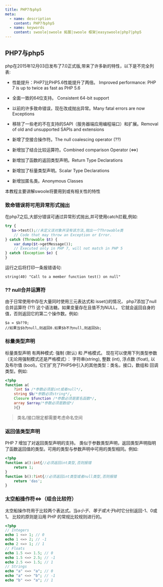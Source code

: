 ```yaml
---
title: PHP7与php5
meta:
  - name: description
    content: PHP7与php5
  - name: keywords
    content: swoole|swoole 拓展|swoole 框架|easyswoole|php7|php5
---
```

## PHP7与php5
php在2015年12月03日发布了7.0正式版,带来了许多新的特性，以下是不完全列表:

 * 性能提升：PHP7比PHP5.6性能提升了两倍。 Improved performance: PHP 7 is up to twice as fast as PHP 5.6
 
 * 全面一致的64位支持。 Consistent 64-bit support
 
 * 以前的许多致命错误，现在改成抛出异常。Many fatal errors are now Exceptions
 
 * 移除了一些老的不在支持的SAPI（服务器端应用编程端口）和扩展。Removal of old and unsupported SAPIs and extensions
 
 * 新增了空接合操作符。The null coalescing operator (??)
 
 * 新增加了结合比较运算符。Combined comparison Operator (<=>)
 
 * 新增加了函数的返回类型声明。Return Type Declarations
 
 * 新增加了标量类型声明。Scalar Type Declarations
 
 * 新增加匿名类。Anonymous Classes


本教程主要讲解swoole将要用到或有相关性的特性


### 致命错误将可用异常形式抛出
在php7之后,大部分错误可通过异常形式抛出,并可使用catch拦截,例如:
```php
try {
   $a->test();//未定义该对象并没有该方法,抛出一个Throwable类
    // Code that may throw an Exception or Error.
} catch (Throwable $t) {
    var_dump($t->getMessage());
    // Executed only in PHP 7, will not match in PHP 5
} catch (Exception $e) {
}
```
运行之后将打印一条报错语句:
```
string(40) "Call to a member function test() on null"
```

### ??  null合并运算符
由于日常使用中存在大量同时使用三元表达式和 isset()的情况， php7添加了null合并运算符 (??) 这个语法糖。如果变量存在且值不为NULL， 它就会返回自身的值，否则返回它的第二个操作数。例如:
```
$a = $b??0;
//如果当$b为null,则返回0.如果$b不为null,则返回$b;
```

### 标量类型声明
标量类型声明 有两种模式: 强制 (默认) 和 严格模式。 现在可以使用下列类型参数（无论用强制模式还是严格模式）： 字符串(string), 整数 (int), 浮点数 (float), 以及布尔值 (bool)。它们扩充了PHP5中引入的其他类型：类名，接口，数组和 回调类型。例如:
```php
<?php
function a(
    ?int $a /*参数必须是int或者null*/,
    string $b/*参数必须string*/,
    Closure $function /*参数必须是匿名函数*/,
    array $array/*参数必须是数组*/
    ){}
```

>类名/接口限定都需要考虑命名空间


### 返回值类型声明
PHP 7 增加了对返回类型声明的支持。 类似于参数类型声明，返回类型声明指明了函数返回值的类型。可用的类型与参数声明中可用的类型相同。例如:
```php
<?php
function a():int{//必须返回int类型,否则报错
    return 1;
}
function b():?int{//必须返回int类型或者null类型,否则报错
    return 'das';
}
```

### 太空船操作符<=>（组合比较符）
太空船操作符用于比较两个表达式。当$a小于、等于或大于$b时它分别返回-1、0或1。 比较的原则是沿用 PHP 的常规比较规则进行的。
```php
<?php
// Integers
echo 1 <=> 1; // 0
echo 1 <=> 2; // -1
echo 2 <=> 1; // 1
// Floats
echo 1.5 <=> 1.5; // 0
echo 1.5 <=> 2.5; // -1
echo 2.5 <=> 1.5; // 1
// Strings
echo "a" <=> "a"; // 0
echo "a" <=> "b"; // -1
echo "b" <=> "a"; // 1
```
